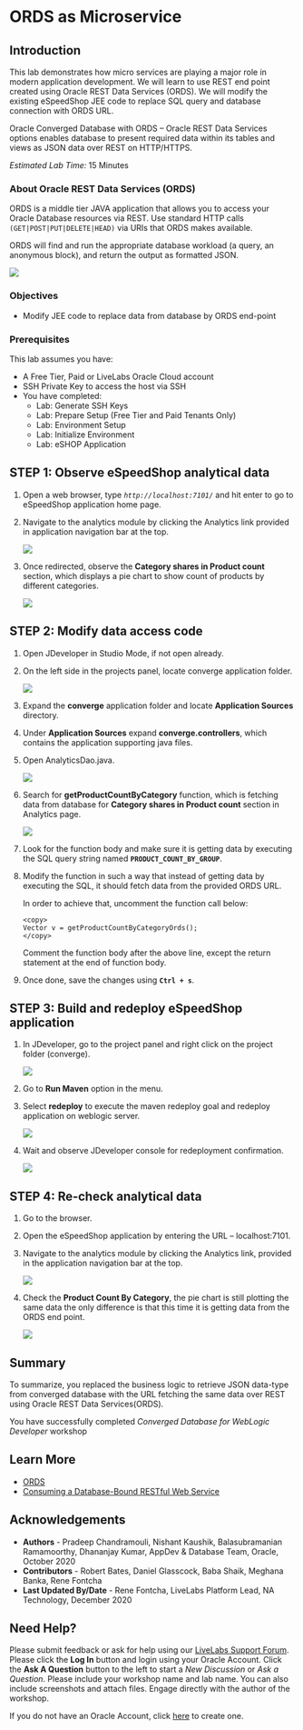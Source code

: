 # ORDS as Microservice

## Introduction

This lab demonstrates how micro services are playing a major role in modern application development.
We will learn to use REST end point created using Oracle REST Data Services (ORDS). We will modify the existing eSpeedShop JEE code to replace SQL query and database connection with ORDS URL.

Oracle Converged Database with ORDS – Oracle REST Data Services options enables database to present required data within its tables and views as JSON data over REST on HTTP/HTTPS.

*Estimated Lab Time:* 15 Minutes

### About Oracle REST Data Services (ORDS)
ORDS is a middle tier JAVA application that allows you to access your Oracle Database resources via REST. Use standard HTTP calls `(GET|POST|PUT|DELETE|HEAD)` via URIs that ORDS makes available.

ORDS will find and run the appropriate database workload (a query, an anonymous block), and return the output as formatted JSON.

  ![](./images/lab10-about-ords.png)

### Objectives
- Modify JEE code to replace data from database by ORDS end-point

### Prerequisites
This lab assumes you have:
- A Free Tier, Paid or LiveLabs Oracle Cloud account
- SSH Private Key to access the host via SSH
- You have completed:
    - Lab: Generate SSH Keys
    - Lab: Prepare Setup (Free Tier and Paid Tenants Only)
    - Lab: Environment Setup
    - Lab: Initialize Environment
    - Lab: eSHOP Application


## **STEP 1**: Observe eSpeedShop analytical data

1. Open a web browser, type *`http://localhost:7101/`* and hit enter to go to eSpeedShop application home page.

2. Navigate to the analytics module by clicking the Analytics link provided in application navigation bar at the top.

    ![](./images/lab10-step1-2.png)

3. Once redirected, observe the **Category shares in Product count** section, which displays a pie chart to show count of products by different categories.

    ![](./images/lab10-step1-3.png)

## **STEP 2**: Modify data access code

1. Open JDeveloper in Studio Mode, if not open already.

2. On the left side in the projects panel, locate converge application folder.

    ![](./images/lab10-step2-2.png)

3. Expand the **converge** application folder and locate **Application Sources** directory.

4. Under **Application Sources** expand **converge.controllers**, which contains the application supporting java files.

5. Open AnalyticsDao.java.

    ![](./images/lab10-step2-5.png)

6. Search for **getProductCountByCategory** function, which is fetching data from database for **Category shares in Product count** section in Analytics page.

    ![](./images/lab10-step2-6.png)

7. Look for the function body and make sure it is getting data by executing the SQL query string named **`PRODUCT_COUNT_BY_GROUP`**.

8. Modify the function in such a way that instead of getting data by executing the SQL, it should fetch data from the provided ORDS URL.

    In order to achieve that, uncomment the function call below:

    ```
    <copy>    
    Vector v = getProductCountByCategoryOrds();
    </copy>
    ```

    Comment the function body after the above line, except the return statement at the end of function body.

9. Once done, save the changes using **`Ctrl + s`**.

## **STEP 3**: Build and redeploy eSpeedShop application

1.	In JDeveloper, go to the project panel and right click on the project folder (converge).

    ![](./images/lab10-step3-1.png)

2.	Go to **Run Maven** option in the menu.

3.	Select **redeploy** to execute the maven redeploy goal and redeploy application on weblogic server.

    ![](./images/lab10-step3-3.png)

4.	Wait and observe JDeveloper console for redeployment confirmation.

    ![](./images/lab10-step3-4.png)


## **STEP 4**: Re-check analytical data

1.	Go to the browser.
2.	Open the eSpeedShop application by entering the URL – localhost:7101.
3.	Navigate to the analytics module by clicking the Analytics link, provided in the application navigation bar at the top.

    ![](./images/lab10-step1-2.png)

4.	Check the **Product Count By Category**, the pie chart is still plotting the same data the only difference is that this time it is getting data from the ORDS end point.

    ![](./images/lab10-step1-3.png)

## Summary
To summarize, you replaced the business logic to retrieve JSON data-type from converged database with the URL fetching the same data over REST using Oracle REST Data Services(ORDS).

You have successfully completed *Converged Database for WebLogic Developer* workshop

## Learn More
- [ORDS](https://www.oracle.com/in/database/technologies/appdev/rest.html)
- [Consuming a Database-Bound RESTful Web Service](https://docs.oracle.com/cd/E53569_01/tutorials/tut_rest_ws/tut_rest_ws.html)


## Acknowledgements
- **Authors** - Pradeep Chandramouli, Nishant Kaushik, Balasubramanian Ramamoorthy, Dhananjay Kumar, AppDev & Database Team, Oracle, October 2020
- **Contributors** - Robert Bates, Daniel Glasscock, Baba Shaik, Meghana Banka, Rene Fontcha
- **Last Updated By/Date** - Rene Fontcha, LiveLabs Platform Lead, NA Technology, December 2020

## Need Help?
Please submit feedback or ask for help using our [LiveLabs Support Forum](https://community.oracle.com/tech/developers/categories/livelabsdiscussions). Please click the **Log In** button and login using your Oracle Account. Click the **Ask A Question** button to the left to start a *New Discussion* or *Ask a Question*.  Please include your workshop name and lab name.  You can also include screenshots and attach files.  Engage directly with the author of the workshop.

If you do not have an Oracle Account, click [here](https://profile.oracle.com/myprofile/account/create-account.jspx) to create one.
